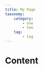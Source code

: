 ```yaml
---
title: My Page
taxonomy:
    category:
        - one
        - two
    tag:
        - tag
---
```


# Content